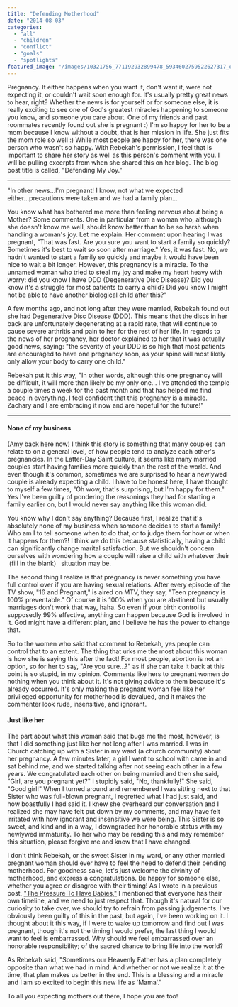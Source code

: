 ```yaml
---
title: "Defending Motherhood"
date: "2014-08-03"
categories: 
  - "all"
  - "children"
  - "conflict"
  - "goals"
  - "spotlights"
featured_image: "/images/10321756_771192932899478_5934602759522627317_o-e1407010325802.jpg"
---
```


Pregnancy. It either happens when you want it, don't want it, were not expecting it, or couldn't wait soon enough for. It's usually pretty great news to hear, right? Whether the news is for yourself or for someone else, it is really exciting to see one of God's greatest miracles happening to someone you know, and someone you care about. One of my friends and past roommates recently found out she is pregnant :) I'm so happy for her to be a mom because I know without a doubt, that is her mission in life. She just fits the mom role so well :) While most people are happy for her, there was one person who wasn't so happy. With Rebekah's permission, I feel that is important to share her story as well as this person's comment with you. I will be pulling excerpts from when she shared this on her blog. The blog post title is called, "Defending My Joy."

* * *

"In other news...I'm pregnant! I know, not what we expected either...precautions were taken and we had a family plan...

You know what has bothered me more than feeling nervous about being a Mother? Some comments. One in particular from a woman who, although she doesn't know me well, should know better than to be so harsh when handling a woman's joy. Let me explain. Her comment upon hearing I was pregnant, "That was fast. Are you sure you want to start a family so quickly? Sometimes it's best to wait so soon after marriage." Yes, it was fast. No, we hadn't wanted to start a family so quickly and maybe it would have been nice to wait a bit longer. However, this pregnancy is a miracle. To the unnamed woman who tried to steal my joy and make my heart heavy with worry: did you know I have DDD (Degenerative Disc Disease)? Did you know it's a struggle for most patients to carry a child? Did you know I might not be able to have another biological child after this?"

A few months ago, and not long after they were married, Rebekah found out she had Degenerative Disc Disease (DDD). This means that the discs in her back are unfortunately degenerating at a rapid rate, that will continue to cause severe arthritis and pain to her for the rest of her life. In regards to the news of her pregnancy, her doctor explained to her that it was actually good news, saying: "the severity of your DDD is so high that most patients are encouraged to have one pregnancy soon, as your spine will most likely only allow your body to carry one child."

Rebekah put it this way, "In other words, although this one pregnancy will be difficult, it will more than likely be my only one... I've attended the temple a couple times a week for the past month and that has helped me find peace in everything. I feel confident that this pregnancy is a miracle. Zachary and I are embracing it now and are hopeful for the future!"

* * *

#### None of my business

(Amy back here now) I think this story is something that many couples can relate to on a general level, of how people tend to analyze each other's pregnancies. In the Latter-Day Saint culture, it seems like many married couples start having families more quickly than the rest of the world. And even though it's common, sometimes we are surprised to hear a newlywed couple is already expecting a child. I have to be honest here, I have thought to myself a few times, "Oh wow, that's surprising, but I'm happy for them." Yes I've been guilty of pondering the reasonings they had for starting a family earlier on, but I would never say anything like this woman did.

You know why I don't say anything? Because first, I realize that it's absolutely none of my business when someone decides to start a family! Who am I to tell someone when to do that, or to judge them for how or when it happens for them?! I think we do this because statistically, having a child can significantly change marital satisfaction. But we shouldn't concern ourselves with wondering how a couple will raise a child with whatever their  (fill in the blank)   situation may be.

The second thing I realize is that pregnancy is never something you have full control over if you are having sexual relations. After every episode of the TV show, "16 and Pregnant," is aired on MTV, they say, "Teen pregnancy is 100% preventable." Of course it is 100% when you are abstinent but usually marriages don't work that way, haha. So even if your birth control is supposedly 99% effective, anything can happen because God is involved in it. God might have a different plan, and I believe he has the power to change that.

So to the women who said that comment to Rebekah, yes people can control that to an extent. The thing that urks me the most about this woman is how she is saying this after the fact! For most people, abortion is not an option, so for her to say, "Are you sure...?" as if she can take it back at this point is so stupid, in my opinion. Comments like hers to pregnant women do nothing when you think about it. It's not giving advice to them because it's already occurred. It's only making the pregnant woman feel like her privileged opportunity for motherhood is devalued, and it makes the commenter look rude, insensitive, and ignorant.

#### Just like her

The part about what this woman said that bugs me the most, however, is that I did something just like her not long after I was married. I was in Church catching up with a Sister in my ward (a church community) about her pregnancy. A few minutes later, a girl I went to school with came in and sat behind me, and we started talking after not seeing each other in a few years. We congratulated each other on being married and then she said, "Girl, are you pregnant yet?" I stupidly said, "No, thankfully!" She said, "Good girl!" When I turned around and remembered I was sitting next to that Sister who was full-blown pregnant, I regretted what I had just said, and how boastfully I had said it. I knew she overheard our conversation and I realized she may have felt put down by my comments, and may have felt irritated with how ignorant and insensitive we were being. This Sister is so sweet, and kind and in a way, I downgraded her honorable status with my newlywed immaturity. To her who may be reading this and may remember this situation, please forgive me and know that I have changed.

I don't think Rebekah, or the sweet Sister in my ward, or any other married pregnant woman should ever have to feel the need to defend their pending motherhood. For goodness sake, let's just welcome the divinity of motherhood, and express a congratulations. Be happy for someone else, whether you agree or disagree with their timing! As I wrote in a previous post, ["The Pressure To Have Babies,"](http://freshlymarried.com/the-pressure-to-have-babies/) I mentioned that everyone has their own timeline, and we need to just respect that. Though it's natural for our curiosity to take over, we should try to refrain from passing judgements. I've obviously been guilty of this in the past, but again, I've been working on it. I thought about it this way, if I were to wake up tomorrow and find out I was pregnant, though it's not the timing I would prefer, the last thing I would want to feel is embarrassed. Why should we feel embarrassed over an honorable responsibility; of the sacred chance to bring life into the world? 

As Rebekah said, "Sometimes our Heavenly Father has a plan completely opposite than what we had in mind. And whether or not we realize it at the time, that plan makes us better in the end. This is a blessing and a miracle and I am so excited to begin this new life as 'Mama'."

To all you expecting mothers out there, I hope you are too!
